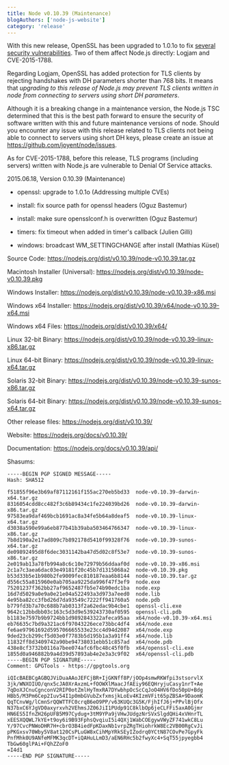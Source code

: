 ```yaml
---
title: Node v0.10.39 (Maintenance)
blogAuthors: ['node-js-website']
category: 'release'
---
```


With this new release, OpenSSL has been upgraded to 1.0.1o to fix [several
security vulnerabilities](http://openssl.org/news/secadv_20150611.txt). Two of
them affect Node.js directly: Logjam and CVE-2015-1788.

Regarding Logjam, OpenSSL has added protection for TLS clients by rejecting
handshakes with DH parameters shorter than 768 bits. It means that _upgrading
to this release of Node.js may prevent TLS clients written in node from
connecting to servers using short DH parameters_.

Although it is a breaking change in a maintenance version, the Node.js TSC
determined that this is the best path forward to ensure the security of
software written with this and future maintenance versions of node. Should you
encounter any issue with this release related to TLS clients not being able to
connect to servers using short DH keys, please create an issue at
https://github.com/joyent/node/issues.

As for CVE-2015-1788, before this release, TLS programs (including servers)
written with Node.js are vulnerable to Denial Of Service attacks.

2015.06.18, Version 0.10.39 (Maintenance)

* openssl: upgrade to 1.0.1o (Addressing multiple CVEs)

* install: fix source path for openssl headers (Oguz Bastemur)

* install: make sure opensslconf.h is overwritten (Oguz Bastemur)

* timers: fix timeout when added in timer's callback (Julien Gilli)

* windows: broadcast WM_SETTINGCHANGE after install (Mathias Küsel)

Source Code: https://nodejs.org/dist/v0.10.39/node-v0.10.39.tar.gz

Macintosh Installer (Universal): https://nodejs.org/dist/v0.10.39/node-v0.10.39.pkg

Windows Installer: https://nodejs.org/dist/v0.10.39/node-v0.10.39-x86.msi

Windows x64 Installer: https://nodejs.org/dist/v0.10.39/x64/node-v0.10.39-x64.msi

Windows x64 Files: https://nodejs.org/dist/v0.10.39/x64/

Linux 32-bit Binary: https://nodejs.org/dist/v0.10.39/node-v0.10.39-linux-x86.tar.gz

Linux 64-bit Binary: https://nodejs.org/dist/v0.10.39/node-v0.10.39-linux-x64.tar.gz

Solaris 32-bit Binary: https://nodejs.org/dist/v0.10.39/node-v0.10.39-sunos-x86.tar.gz

Solaris 64-bit Binary: https://nodejs.org/dist/v0.10.39/node-v0.10.39-sunos-x64.tar.gz

Other release files: https://nodejs.org/dist/v0.10.39/

Website: https://nodejs.org/docs/v0.10.39/

Documentation: https://nodejs.org/docs/v0.10.39/api/

Shasums:

```
-----BEGIN PGP SIGNED MESSAGE-----
Hash: SHA512

f51855f96e3b69af87112161f155ac270eb5bd33  node-v0.10.39-darwin-x64.tar.gz
8316054cdd8cc482f3c6b89434c1fe224039bd26  node-v0.10.39-darwin-x86.tar.gz
97583ea9daf469bcb1691ac8a34fe5b64a8deaf5  node-v0.10.39-linux-x64.tar.gz
d3038a590e99a6eb877b41b39aba503464766347  node-v0.10.39-linux-x86.tar.gz
7b8d190a2e17ad809c7b892178d5410f99328f76  node-v0.10.39-sunos-x64.tar.gz
de09892495d8f6dec3031142ba47d5d02c8f53e7  node-v0.10.39-sunos-x86.tar.gz
2e019ab13a78fb994a8c6c10e72979b56ddaaf0d  node-v0.10.39-x86.msi
2c1a7c3aea6dac03e49181f20c45b7d1315068a2  node-v0.10.39.pkg
b53d33b5e1b980b2fe9009fec810187eaa6b8144  node-v0.10.39.tar.gz
d556c55a815960e0ab705aa9225da996f47f3ef9  node.exe
75201237f362bb27af9652487fb5e74b90edc1ba  node.exp
16d7d5029a0e9a0e21e04a522493a3d973a7eed0  node.lib
4e95ba82cc3fbd26d7da93549c7222ff941760a5  node.pdb
b779fd3b7a70c688b7ab0313f2a62edac9b4cbe1  openssl-cli.exe
9642c12bbdbb03c163c5d3d9e539243730af0595  openssl-cli.pdb
b1183e7597b9b9724bb1d9892843322afeca95aa  x64/node-v0.10.39-x64.msi
eb76635c7bd9a321ac6f97043226ece73bbc4df4  x64/node.exe
fe6ae97961692d595706665533e23cc4d94d2087  x64/node.exp
9ded23cb299cf5d03e0f7783b5d195b1a3a91ff4  x64/node.lib
11832ff8d3409742a90be94738031ebb51c857ad  x64/node.pdb
438e8cf3732b0116a7bee074afc6fbc48c45f0fb  x64/openssl-cli.exe
1855d0a946882b9a4d39d57893ab4e2e3a3c9f02  x64/openssl-cli.pdb
-----BEGIN PGP SIGNATURE-----
Comment: GPGTools - https://gpgtools.org

iQIcBAEBCgAGBQJViDuaAAoJEFCjBR+IjGKNff8P/jOOp4smwRKWfpi3stsorvlX
3jk/WNXOIUO/qnx5cJA0XrAxzmL+fOOWXlMaacJfAEiy96EQHryjuCasy1nrT+Ae
7qDoXJCnuCgnconV2RIP0otZmlHyTmxRA7DYwbhpOcScCqJoO4HV6fDo50pU+Bdg
HBb5/M3Pm6Cep2Iuv54I1p0mbGVubZxfxmsjkLoEv4KIzmVFit65pZBSA+9DaomK
QqTCnvWg/lCmnSrQQWTTFC0crqB6eO9PP/v63KUQc3G5K/FjhIfJ6j+PPvlBjOfx
N37bxC6YJgVD0axyrxvh2VEhmsJZ06JiI1PUdp91C8klbOp6jeCLFFi5axA0Gjmr
HN6ES5IfnZH26pUFB5M97Cydug+3tM9YPa9jVHwJUdgzNrSVxSlgdQHi4xVHnrTL
xEESXQQWL7kYE+t9oy6i9B93FphsQvqiuI5i4QXj1WabCOEgywVWyZF741wkC8Lu
Y/97CvcPNWoDHR7H+cbrO3B4iedFpKDaxNb1vrpZRgTHiohrkW8Ec2VB00RgCvJi
pPKGxsv70Wby5V8at120CsPLuGW8xCihMpYRkSEyIZodrq0YCtN87COvPe7GpyFk
PnfMhk0U9ANfeMFMK3qcDT+iQAHuLLmD3/aEN6RHc5b2fwyXc4+SqT55jpyegbb4
TbGw60glPAi+FQhZZoF0
=I4d1
-----END PGP SIGNATURE-----
```
